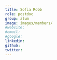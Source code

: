 ```yaml
---
title: Sofia Robb
role: postdoc
group: alum
image: images/members/
#website: 
#email: 
#google: 
linkedin: 
github: 
twitter: 
---
```


